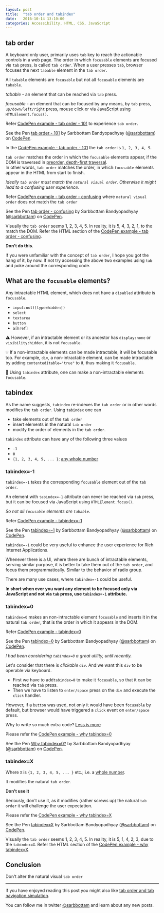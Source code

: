 ```yaml
---
layout: post
title:  "tab order and tabindex"
date:   2016-10-14 13:10:00
categories: Accessibility, HTML, CSS, JavaScript
---
```


## tab order

A keyboard only user, primarily uses `tab` key to reach the actionable controls in a web page.
The order in which `focusable` elements are focused via `tab` press, is called `tab order`.
When a user presses `tab`, browser focuses the next `tabable` element in the `tab order`.

All `tabable` elements are `focusable` but not all `focusable` elements are `tabable`.

*tabable* - an element that can be reached via `tab` press.

*focusable* - an element that can be focused by any means, by `tab` press, `up/down/left/right` press, mouse click or via JavaScript using `HTMLElement.focus()`.

Refer [CodePen example - tab order - 101](http://codepen.io/sarbbottam/full/vXpaPO/) to experience `tab order`.

<p data-height="380" data-theme-id="0" data-slug-hash="vXpaPO" data-default-tab="result" data-user="sarbbottam" data-embed-version="2" class="codepen">See the Pen <a href="http://codepen.io/sarbbottam/pen/vXpaPO/">tab order  - 101</a> by Sarbbottam Bandyopadhyay (<a href="http://codepen.io/sarbbottam">@sarbbottam</a>) on <a href="http://codepen.io">CodePen</a>.</p>
<script async src="//assets.codepen.io/assets/embed/ei.js"></script>

In the [CodePen example - tab order - 101](http://codepen.io/sarbbottam/full/vXpaPO/) the `tab order` is `1, 2, 3, 4, 5`.

`tab order` matches the order in which the `focusable` elements appear, if the DOM is traversed in [preorder, depth-first traversal](https://www.w3.org/TR/dom/#concept-tree-order).
<br/>
In other words, `tab order` matches the order, in which `focusable` elements appear in the HTML from start to finish.

_Ideally `tab order` must match the `natural visual order`. Otherwise it might lead to a confusing user experience._

Refer [CodePen example - tab order - confusing](http://codepen.io/sarbbottam/full/amEjaP/) where `natural visual order` does not match the `tab order`

<p data-height="440" data-theme-id="0" data-slug-hash="amEjaP" data-default-tab="result" data-user="sarbbottam" data-embed-version="2" class="codepen">See the Pen <a href="http://codepen.io/sarbbottam/pen/amEjaP/">tab order  - confusing</a> by Sarbbottam Bandyopadhyay (<a href="http://codepen.io/sarbbottam">@sarbbottam</a>) on <a href="http://codepen.io">CodePen</a>.</p>
<script async src="//assets.codepen.io/assets/embed/ei.js"></script>

Visually the `tab order` seems 1, 2, 3, 4, 5. In reality, it is 5, 4, 3, 2, 1, to the match the DOM. Refer the HTML section of the [CodePen example - tab order - confusing](http://codepen.io/sarbbottam/amEjaP/).

**Don't do this.**

If you were unfamiliar with the concept of `tab order`, I hope you got the hang of it, by now.
If not try accessing the above two examples using `tab` and poke around the corresponding code.

## What are the `focusable` elements?

Any intractable HTML element, which does not have a `disabled` attribute is `focusable`.

* `input:not([type=hidden])`
* `select`
* `textarea`
* `button`
* `a[href]`

⚠︎︎ However, if an intractable element or its ancestor has `display:none` or `visibility:hidden`, it is not `focusable`.

💡 If a non-intractable elements can be made intractable, it will be focusable too.
For example, `div`, a non-intractable element, can be made intractable by adding `contenteditable="true"` to it, thus making it `focusable`.

👊 Using `tabindex` attribute, one can make a non-intractable elements `focusable`.

## tabindex

As the name suggests, `tabindex` re-indexes the `tab order` or in other words modifies the `tab order`.
Using `tabindex` one can

* take elements out of the `tab order`
* insert elements in the natural `tab order`
* modify the order of elements in the `tab order`.

`tabindex` attribute can have any of the following three values

* `-1`
* `0`
* `{1, 2, 3, 4, 5, ... }`; [any whole number](https://www.mathsisfun.com/whole-numbers.html)

### tabindex=-1

`tabindex=-1` takes the corresponding `focusable` element out of the `tab order`.

An element with `tabindex=-1` attribute can never be reached via `tab` press, but it can be focused via JavaScript using `HTMLElement.focus()`.

_So not all `focusable` elements are `tabable`._

Refer [CodePen example - tabindex=-1](http://codepen.io/sarbbottam/full/WGrRVO/)

<p data-height="650" data-theme-id="0" data-slug-hash="WGrRVO" data-default-tab="result" data-user="sarbbottam" data-embed-version="2" class="codepen">See the Pen <a href="http://codepen.io/sarbbottam/pen/WGrRVO/">tabindex=-1</a> by Sarbbottam Bandyopadhyay (<a href="http://codepen.io/sarbbottam">@sarbbottam</a>) on <a href="http://codepen.io">CodePen</a>.</p>
<script async src="//assets.codepen.io/assets/embed/ei.js"></script>

`tabindex=-1` could be very useful to enhance the user experience for Rich Internet Applications.

Whenever there is a UI, where there are bunch of intractable elements, serving similar purpose,
it is better to take them out of the `tab order`, and focus them programmatically. Similar to the behavior of radio group.

There are many use cases, where `tabindex=-1` could be useful.

**In short when ever you want any element to be focused only via JavaScript and not via `tab` press, use `tabindex=-1` attribute.**

### tabindex=0

`tabindex=0` makes an non-intractable element `focusable` and inserts it in the natural `tab order`, that is the order in which it appears in the DOM.

Refer [CodePen example - tabindex=0](http://codepen.io/sarbbottam/full/YGZkmV/)

<p data-height="450" data-theme-id="0" data-slug-hash="YGZkmV" data-default-tab="result" data-user="sarbbottam" data-embed-version="2" class="codepen">See the Pen <a href="http://codepen.io/sarbbottam/pen/YGZkmV/">tabindex=0</a> by Sarbbottam Bandyopadhyay (<a href="http://codepen.io/sarbbottam">@sarbbottam</a>) on <a href="http://codepen.io">CodePen</a>.</p>
<script async src="//assets.codepen.io/assets/embed/ei.js"></script>

_I had been considering `tabindex=0` a great utility, until recently._

Let's consider that there is _clickable_ `div`. And we want this `div` to be operable via keyboard.

* First we have to add`tabindex=0` to make it `focusable`, so that it can be reached via `tab` press.
* Then we have to listen to `enter/space` press on the `div` and execute the `click` handler.

However, if a `button` was used, not only it would have been `focusable` by default,
but browser would have triggered a `click` event on `enter/space` press.

Why to write so much extra code? [Less is more](https://www.google.com/#q=less+is+more)

Please refer the [CodePen example - why tabindex=0](http://codepen.io/sarbbottam/full/vXdxPm/)

<p data-height="500" data-theme-id="0" data-slug-hash="vXdxPm" data-default-tab="result" data-user="sarbbottam" data-embed-version="2" class="codepen">See the Pen <a href="http://codepen.io/sarbbottam/pen/vXdxPm/">Why tabindex=0?</a> by Sarbbottam Bandyopadhyay (<a href="http://codepen.io/sarbbottam">@sarbbottam</a>) on <a href="http://codepen.io">CodePen</a>.</p>
<script async src="//assets.codepen.io/assets/embed/ei.js"></script>

### tabindex=X

Where `X` is `{1, 2, 3, 4, 5, ... }` etc.; i.e. a [whole number](https://www.mathsisfun.com/whole-numbers.html).

It modifies the natural `tab order`.

**Don't use it**

Seriously, don't use it, as it modifies (rather screws up) the natural `tab order` it will challenge the user expectation.

Please refer the [CodePen example - why tabindex=X](http://codepen.io/sarbbottam/full/ozrrjx/)

<p data-height="350" data-theme-id="0" data-slug-hash="ozrrjx" data-default-tab="result" data-user="sarbbottam" data-embed-version="2" class="codepen">See the Pen <a href="http://codepen.io/sarbbottam/pen/ozrrjx/">tabindex=X</a> by Sarbbottam Bandyopadhyay (<a href="http://codepen.io/sarbbottam">@sarbbottam</a>) on <a href="http://codepen.io">CodePen</a>.</p>
<script async src="//assets.codepen.io/assets/embed/ei.js"></script>

Visually the `tab order` seems 1, 2, 3, 4, 5. In reality, it is 5, 1, 4, 2, 3, due to the `tabindex=X`. Refer the HTML section of the [CodePen example - why tabindex=X](http://codepen.io/sarbbottam/pen/ozrrjx/).

## Conclusion

Don't alter the natural visual `tab order`

---

If you have enjoyed reading this post you might also like [tab order and tab navigation simulation](/accessibility,/html,/css,/javascript/2016/10/16/tab-order-and-tab-navigation-simulation/).

You can follow me in twitter [@sarbbottam](https://twitter.com/sarbbottam) and learn about any new posts.